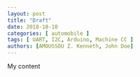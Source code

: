 ```yaml
---
layout: post
title: "Draft"
date: 2018-10-10
categories: [ automobile ]
tags: [ UART, I2C, Arduino, Machine CC ]
authors: [AMOUSSOU Z. Kenneth, John Doe]
---
```


My content
